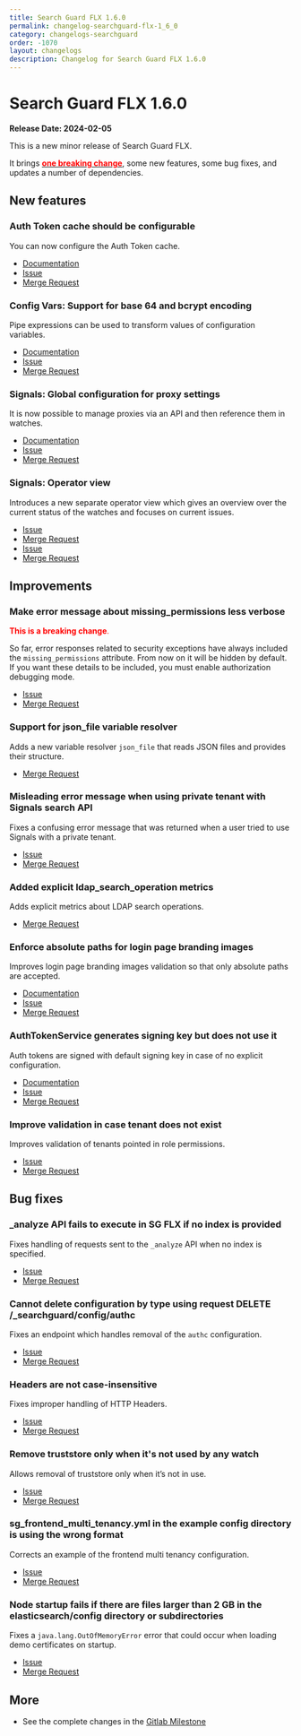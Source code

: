 ```yaml
---
title: Search Guard FLX 1.6.0
permalink: changelog-searchguard-flx-1_6_0
category: changelogs-searchguard
order: -1070
layout: changelogs
description: Changelog for Search Guard FLX 1.6.0
---
```


<!--- Copyright 2024 floragunn GmbH -->

# Search Guard FLX 1.6.0

**Release Date: 2024-02-05**

This is a new minor release of Search Guard FLX.

It brings **[<span style="color:red">one breaking change</span>](#make-error-message-about-missing_permissions-less-verbose)**, 
some new features, some bug fixes, and updates a number of dependencies.

## New features

### Auth Token cache should be configurable

You can now configure the Auth Token cache.

* [Documentation](../_docs_auth_auth/auth_auth_sg_auth_token.md#auth-token-cache)
* [Issue](https://git.floragunn.com/search-guard/search-guard-suite-enterprise/-/issues/13)
* [Merge Request](https://git.floragunn.com/search-guard/search-guard-suite-enterprise/-/merge_requests/617)

### Config Vars: Support for base 64 and bcrypt encoding

Pipe expressions can be used to transform values of configuration variables.

* [Documentation](../_docs_configuration_changes/configuration_environment_variables.md#using-pipe-expressions)
* [Issue](https://git.floragunn.com/search-guard/search-guard-suite-enterprise/-/issues/57)
* [Merge Request](https://git.floragunn.com/search-guard/search-guard-suite-enterprise/-/merge_requests/618)

### Signals: Global configuration for proxy settings

It is now possible to manage proxies via an API and then reference them in watches.

* [Documentation](../_docs_signals/proxies.md)
* [Issue](https://git.floragunn.com/search-guard/search-guard-suite-enterprise/-/issues/123)
* [Merge Request](https://git.floragunn.com/search-guard/search-guard-suite-enterprise/-/merge_requests/556)

### Signals: Operator view

Introduces a new separate operator view which gives an overview over the current status of the watches and focuses on current issues.

* [Issue](https://git.floragunn.com/search-guard/search-guard-suite-enterprise/-/issues/124)
* [Merge Request](https://git.floragunn.com/search-guard/search-guard-suite-enterprise/-/merge_requests/352)
* [Issue](https://git.floragunn.com/search-guard/search-guard-kibana-plugin/-/issues/467)
* [Merge Request](https://git.floragunn.com/search-guard/search-guard-kibana-plugin/-/merge_requests/874)

## Improvements

### Make error message about missing_permissions less verbose

<span style="color:red">**This is a breaking change**.</span>

So far, error responses related to security exceptions have always included the `missing_permissions` attribute. From now on it will be hidden by default.
If you want these details to be included, you must enable authorization debugging mode.

* [Issue](https://git.floragunn.com/search-guard/search-guard-suite-enterprise/-/issues/251)
* [Merge Request](https://git.floragunn.com/search-guard/search-guard-suite-enterprise/-/merge_requests/616)


### Support for json_file variable resolver

Adds a new variable resolver `json_file` that reads JSON files and provides their structure.

* [Merge Request](https://git.floragunn.com/search-guard/search-guard-suite-enterprise/-/merge_requests/608)

### Misleading error message when using private tenant with Signals search API

Fixes a confusing error message that was returned when a user tried to use Signals with a private tenant.

* [Issue](https://git.floragunn.com/search-guard/search-guard-suite-enterprise/-/issues/34)
* [Merge Request](https://git.floragunn.com/search-guard/search-guard-suite-enterprise/-/merge_requests/609)

### Added explicit ldap_search_operation metrics

Adds explicit metrics about LDAP search operations.

* [Merge Request](https://git.floragunn.com/search-guard/search-guard-suite-enterprise/-/merge_requests/562)

### Enforce absolute paths for login page branding images

Improves login page branding images validation so that only absolute paths are accepted.

* [Documentation](../_docs_kibana/kibana_customize_login.md)
* [Issue](https://git.floragunn.com/search-guard/search-guard-suite-enterprise/-/issues/109)
* [Merge Request](https://git.floragunn.com/search-guard/search-guard-suite-enterprise/-/merge_requests/565)

### AuthTokenService generates signing key but does not use it

Auth tokens are signed with default signing key in case of no explicit configuration.

* [Documentation](../_docs_auth_auth/auth_auth_sg_auth_token.md#configuring-keys)
* [Issue](https://git.floragunn.com/search-guard/search-guard-suite-enterprise/-/issues/79)
* [Merge Request](https://git.floragunn.com/search-guard/search-guard-suite-enterprise/-/merge_requests/535)

### Improve validation in case tenant does not exist

Improves validation of tenants pointed in role permissions.

* [Issue](https://git.floragunn.com/search-guard/search-guard-suite-enterprise/-/issues/167)
* [Merge Request](https://git.floragunn.com/search-guard/search-guard-suite-enterprise/-/merge_requests/587)

## Bug fixes

### _analyze API fails to execute in SG FLX if no index is provided

Fixes handling of requests sent to the `_analyze` API when no index is specified.

* [Issue](https://git.floragunn.com/search-guard/search-guard-suite-enterprise/-/issues/240)
* [Merge Request](https://git.floragunn.com/search-guard/search-guard-suite-enterprise/-/merge_requests/652)

### Cannot delete configuration by type using request DELETE /_searchguard/config/authc

Fixes an endpoint which handles removal of the `authc` configuration.

* [Issue](https://git.floragunn.com/search-guard/search-guard-suite-enterprise/-/issues/156)
* [Merge Request](https://git.floragunn.com/search-guard/search-guard-suite-enterprise/-/merge_requests/612)

### Headers are not case-insensitive

Fixes improper handling of HTTP Headers.

* [Issue](https://git.floragunn.com/search-guard/search-guard-suite-enterprise/-/issues/276)
* [Merge Request](https://git.floragunn.com/search-guard/search-guard-suite-enterprise/-/merge_requests/598)

### Remove truststore only when it's not used by any watch

Allows removal of truststore only when it’s not in use.

* [Issue](https://git.floragunn.com/search-guard/search-guard-suite-enterprise/-/issues/264)
* [Merge Request](https://git.floragunn.com/search-guard/search-guard-suite-enterprise/-/merge_requests/568)

### sg_frontend_multi_tenancy.yml in the example config directory is using the wrong format

Corrects an example of the frontend multi tenancy configuration.

* [Issue](https://git.floragunn.com/search-guard/search-guard-suite-enterprise/-/issues/261)
* [Merge Request](https://git.floragunn.com/search-guard/search-guard-suite-enterprise/-/merge_requests/558)

### Node startup fails if there are files larger than 2 GB in the elasticsearch/config directory or subdirectories

Fixes a `java.lang.OutOfMemoryError` error that could occur when loading demo certificates on startup.

* [Issue](https://git.floragunn.com/search-guard/search-guard-suite-enterprise/-/issues/259)
* [Merge Request](https://git.floragunn.com/search-guard/search-guard-suite-enterprise/-/merge_requests/559)

## More

* See the complete changes in the [Gitlab Milestone](https://git.floragunn.com/groups/search-guard/-/milestones/15)
